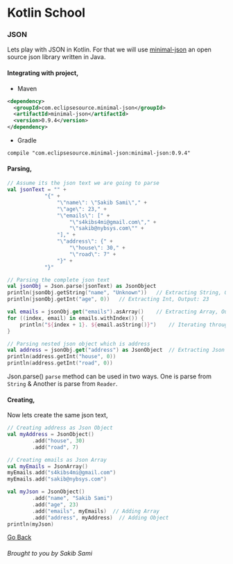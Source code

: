# Kotlin School

### JSON

Lets play with JSON in Kotlin.
For that we will use [minimal-json](https://github.com/ralfstx/minimal-json) an open source json library written in Java.

#### Integrating with project,
* Maven
```xml
<dependency>
  <groupId>com.eclipsesource.minimal-json</groupId>
  <artifactId>minimal-json</artifactId>
  <version>0.9.4</version>
</dependency>
```
* Gradle
```
compile "com.eclipsesource.minimal-json:minimal-json:0.9.4"
```

#### Parsing,
```kotlin
// Assume its the json text we are going to parse
val jsonText = "" +
            "{" +
                "\"name\": \"Sakib Sami\"," +
                "\"age\": 23," +
                "\"emails\": [" +
                    "\"s4kibs4mi@gmail.com\"," +
                    "\"sakib@nybsys.com\"" +
                "]," +
                "\"address\": {" +
                    "\"house\": 30," +
                    "\"road\": 7" +
                "}" +
            "}"

// Parsing the complete json text
val jsonObj = Json.parse(jsonText) as JsonObject
println(jsonObj.getString("name", "Unknown"))   // Extracting String, Output: Sakib Sami
println(jsonObj.getInt("age", 0))   // Extracting Int, Output: 23

val emails = jsonObj.get("emails").asArray()    // Extracting Array, Output: ["s4kibs4mi@gmail.com", "sakib@nybsys.com"]
for ((index, email) in emails.withIndex()) {
    println("${index + 1}. ${email.asString()}")    // Iterating through array
}

// Parsing nested json object which is address
val address = jsonObj.get("address") as JsonObject  // Extracting Json Object
println(address.getInt("house", 0))
println(address.getInt("road", 0))
```
Json.parse() `parse` method can be used in two ways. One is parse from `String` & Another is parse from `Reader`.

#### Creating,
Now lets create the same json text,
```kotlin
// Creating address as Json Object
val myAddress = JsonObject()
        .add("house", 30)
        .add("road", 7)

// Creating emails as Json Array
val myEmails = JsonArray()
myEmails.add("s4kibs4mi@gmail.com")
myEmails.add("sakib@nybsys.com")

val myJson = JsonObject()
        .add("name", "Sakib Sami")
        .add("age", 23)
        .add("emails", myEmails)  // Adding Array
        .add("address", myAddress)  // Adding Object
println(myJson)
```

[Go Back](https://github.com/s4kibs4mi/KotlinSchool/blob/master/src/main/resources/tutorials/en/index.md)
###### Brought to you by Sakib Sami
